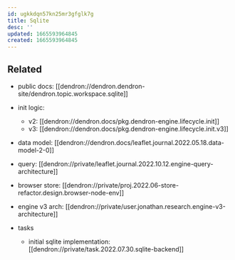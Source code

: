 ```yaml
---
id: ugkkdqn57kn25mr3gfglk7g
title: Sqlite
desc: ''
updated: 1665593964845
created: 1665593964845
---
```


## Related
- public docs: [[dendron://dendron.dendron-site/dendron.topic.workspace.sqlite]]

- init logic: 
    - v2: [[dendron://dendron.docs/pkg.dendron-engine.lifecycle.init]]
    - v3: [[dendron://dendron.docs/pkg.dendron-engine.lifecycle.init.v3]]

- data model: [[dendron://dendron.docs/leaflet.journal.2022.05.18.data-model-2-0]]
- query: [[dendron://private/leaflet.journal.2022.10.12.engine-query-architecture]]
- browser store: [[dendron://private/proj.2022.06-store-refactor.design.browser-node-env]]
- engine v3 arch: [[dendron://private/user.jonathan.research.engine-v3-architecture]]

- tasks
    - initial sqlite implementation: [[dendron://private/task.2022.07.30.sqlite-backend]]